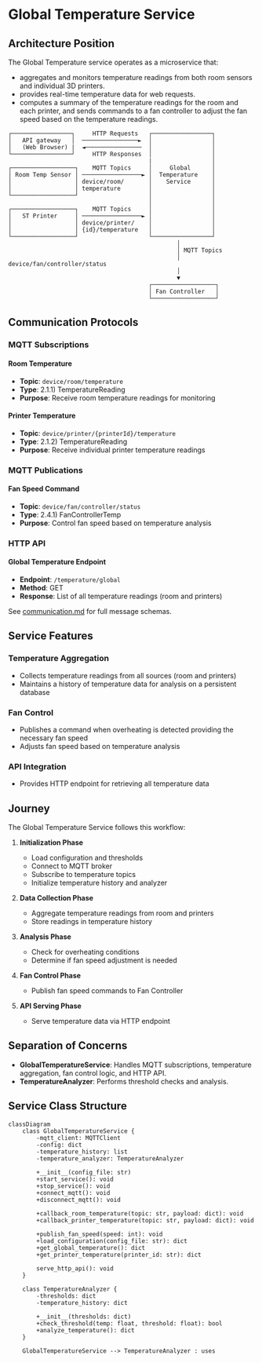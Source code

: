 
# Global Temperature Service

## Architecture Position

The Global Temperature service operates as a microservice that:

- aggregates and monitors temperature readings from both room sensors and individual 3D printers.
- provides real-time temperature data for web requests.
- computes a summary of the temperature readings for the room and each printer, and sends commands to a fan controller to adjust the fan speed based on the temperature readings.

```text
┌─────────────────┐     HTTP Requests   ┌─────────────────┐
│   API gateway   │  ────────────────►  │                 │
│   (Web Browser) |  ◄────────────────  │                 │
└─────────────────┘     HTTP Responses  │                 │
                                        |                 │
┌──────────────────┐    MQTT Topics     │     Global      │
│ Room Temp Sensor │ ─────────────────► │  Temperature    │
│                  │ device/room/       │    Service      │
│                  │ temperature        │                 │
└──────────────────┘                    │                 │
                                        │                 │
┌──────────────────┐    MQTT Topics     │                 │
│   ST Printer     │ ─────────────────► │                 │
│                  │ device/printer/    │                 │
│                  │ {id}/temperature   │                 │
└──────────────────┘                    └─────────────────┘
                                                │
                                                │ MQTT Topics
                                                │ device/fan/controller/status
                                                │
                                                ▼
                                        ┌──────────────────┐
                                        │ Fan Controller   │
                                        └──────────────────┘
```

## Communication Protocols

### MQTT Subscriptions

#### Room Temperature

- **Topic**: `device/room/temperature`
- **Type**: 2.1.1) TemperatureReading
- **Purpose**: Receive room temperature readings for monitoring

#### Printer Temperature

- **Topic**: `device/printer/{printerId}/temperature`
- **Type**: 2.1.2) TemperatureReading
- **Purpose**: Receive individual printer temperature readings

### MQTT Publications

#### Fan Speed Command

- **Topic**: `device/fan/controller/status`
- **Type**: 2.4.1) FanControllerTemp
- **Purpose**: Control fan speed based on temperature analysis

### HTTP API

#### Global Temperature Endpoint

- **Endpoint**: `/temperature/global`
- **Method**: GET
- **Response**: List of all temperature readings (room and printers)

See [communication.md](../communication.md) for full message schemas.

## Service Features

### Temperature Aggregation

- Collects temperature readings from all sources (room and printers)
- Maintains a history of temperature data for analysis on a persistent database

### Fan Control

- Publishes a command when overheating is detected providing the necessary fan speed
- Adjusts fan speed based on temperature analysis

### API Integration

- Provides HTTP endpoint for retrieving all temperature data

## Journey

The Global Temperature Service follows this workflow:

1. **Initialization Phase**
    - Load configuration and thresholds
    - Connect to MQTT broker
    - Subscribe to temperature topics
    - Initialize temperature history and analyzer

2. **Data Collection Phase**
    - Aggregate temperature readings from room and printers
    - Store readings in temperature history

3. **Analysis Phase**
    - Check for overheating conditions
    - Determine if fan speed adjustment is needed

4. **Fan Control Phase**
    - Publish fan speed commands to Fan Controller

5. **API Serving Phase**
    - Serve temperature data via HTTP endpoint

## Separation of Concerns

- **GlobalTemperatureService**: Handles MQTT subscriptions, temperature aggregation, fan control logic, and HTTP API.
- **TemperatureAnalyzer**: Performs threshold checks and analysis.

## Service Class Structure

```mermaid
classDiagram
    class GlobalTemperatureService {
        -mqtt_client: MQTTClient
        -config: dict
        -temperature_history: list
        -temperature_analyzer: TemperatureAnalyzer

        +__init__(config_file: str)
        +start_service(): void
        +stop_service(): void
        +connect_mqtt(): void
        +disconnect_mqtt(): void

        +callback_room_temperature(topic: str, payload: dict): void
        +callback_printer_temperature(topic: str, payload: dict): void

        +publish_fan_speed(speed: int): void
        +load_configuration(config_file: str): dict
        +get_global_temperature(): dict
        +get_printer_temperature(printer_id: str): dict

        serve_http_api(): void
    }

    class TemperatureAnalyzer {
        -thresholds: dict
        -temperature_history: dict

        +__init__(thresholds: dict)
        +check_threshold(temp: float, threshold: float): bool
        +analyze_temperature(): dict
    }

    GlobalTemperatureService --> TemperatureAnalyzer : uses
```

